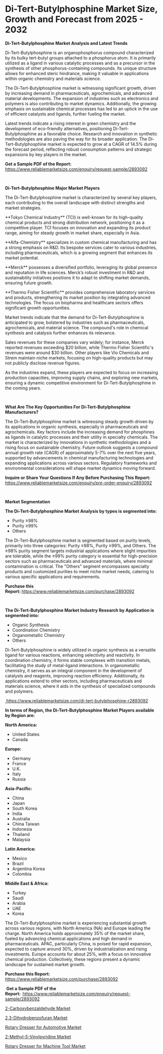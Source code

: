 <p><h1>Di-Tert-Butylphosphine Market Size, Growth and Forecast from 2025 - 2032</h1></p><p><strong>Di-Tert-Butylphosphine Market Analysis and Latest Trends</strong></p>
<p><p>Di-Tert-Butylphosphine is an organophosphorus compound characterized by its bulky tert-butyl groups attached to a phosphorus atom. It is primarily utilized as a ligand in various catalytic processes and as a precursor in the synthesis of other phosphorus-containing compounds. Its unique structure allows for enhanced steric hindrance, making it valuable in applications within organic chemistry and materials science.</p><p>The Di-Tert-Butylphosphine market is witnessing significant growth, driven by increasing demand in pharmaceuticals, agrochemicals, and advanced material developments. The expansion of industries such as electronics and polymers is also contributing to market dynamics. Additionally, the growing emphasis on sustainable chemical processes has led to an uptick in the use of efficient catalysts and ligands, further fueling the market.</p><p>Latest trends indicate a rising interest in green chemistry and the development of eco-friendly alternatives, positioning Di-Tert-Butylphosphine as a favorable choice. Research and innovation in synthetic methodologies are also paving the way for its broader application. The Di-Tert-Butylphosphine market is expected to grow at a CAGR of 14.5% during the forecast period, reflecting robust consumption patterns and strategic expansions by key players in the market.</p></p>
<p><strong>Get a Sample PDF of the Report:&nbsp;</strong> <a href="https://www.reliablemarketsize.com/enquiry/request-sample/2893092?utm_campaign=1845&utm_medium=2&utm_source=Github&utm_content=ia&utm_term=15032025&utm_id=di-tert-butylphosphine">https://www.reliablemarketsize.com/enquiry/request-sample/2893092</a></p>
<p>&nbsp;</p>
<p><strong>Di-Tert-Butylphosphine Major Market Players</strong></p>
<p><p>The Di-Tert-Butylphosphine market is characterized by several key players, each contributing to the overall landscape with distinct strengths and market strategies. </p><p>**Tokyo Chemical Industry** (TCI) is well-known for its high-quality chemical products and strong distribution network, positioning it as a competitive player. TCI focuses on innovation and expanding its product range, aiming for steady growth in market share, especially in Asia.</p><p>**Alfa-Chemistry** specializes in custom chemical manufacturing and has a strong emphasis on R&D. Its bespoke services cater to various industries, including pharmaceuticals, which is a growing segment that enhances its market potential.</p><p>**Merck** possesses a diversified portfolio, leveraging its global presence and reputation in life sciences. Merck’s robust investment in R&D and sustainability initiatives positions it to adapt to shifting market demands, ensuring future growth.</p><p>**Thermo Fisher Scientific** provides comprehensive laboratory services and products, strengthening its market position by integrating advanced technologies. The focus on biopharma and healthcare sectors offers significant growth opportunities.</p><p>Market trends indicate that the demand for Di-Tert-Butylphosphine is anticipated to grow, bolstered by industries such as pharmaceuticals, agrochemicals, and material science. The compound's role in chemical synthesis and catalysis further enhances its relevance.</p><p>Sales revenues for these companies vary widely; for instance, Merck reported revenues exceeding $20 billion, while Thermo Fisher Scientific's revenues were around $30 billion. Other players like Vio Chemicals and Strem maintain niche markets, focusing on high-quality products but may not publicly disclose revenue figures.</p><p>As the industries expand, these players are expected to focus on increasing production capacities, improving supply chains, and exploring new markets, ensuring a dynamic competitive environment for Di-Tert-Butylphosphine in the coming years.</p></p>
<p>&nbsp;</p>
<p><strong>What Are The Key Opportunities For Di-Tert-Butylphosphine Manufacturers?</strong></p>
<p><p>The Di-Tert-Butylphosphine market is witnessing steady growth driven by its applications in organic synthesis, especially in pharmaceuticals and agrochemicals. Key factors include the increasing demand for phosphines as ligands in catalytic processes and their utility in specialty chemicals. The market is characterized by innovations in synthetic methodologies and a rising focus on sustainable chemistry. Future outlook suggests a compound annual growth rate (CAGR) of approximately 5-7% over the next five years, supported by advancements in chemical manufacturing technologies and expanding applications across various sectors. Regulatory frameworks and environmental considerations will shape market dynamics moving forward.</p></p>
<p><strong>Inquire or Share Your Questions If Any Before Purchasing This Report:</strong> <a href="https://www.reliablemarketsize.com/enquiry/pre-order-enquiry/2893092?utm_campaign=1845&utm_medium=2&utm_source=Github&utm_content=ia&utm_term=15032025&utm_id=di-tert-butylphosphine">https://www.reliablemarketsize.com/enquiry/pre-order-enquiry/2893092</a></p>
<p>&nbsp;</p>
<p><strong>Market Segmentation</strong></p>
<p><strong>The Di-Tert-Butylphosphine Market Analysis by types is segmented into:</strong></p>
<p><ul><li>Purity ≥98%</li><li>Purity ≥99%</li><li>Others</li></ul></p>
<p><p>The Di-Tert-Butylphosphine market is segmented based on purity levels, primarily into three categories: Purity ≥98%, Purity ≥99%, and Others. The ≥98% purity segment targets industrial applications where slight impurities are tolerable, while the ≥99% purity category is essential for high-precision sectors such as pharmaceuticals and advanced materials, where minimal contamination is critical. The "Others" segment encompasses specialty products and customized purities to meet niche market needs, catering to various specific applications and requirements.</p></p>
<p><strong>Purchase this Report:&nbsp;</strong><a href="https://www.reliablemarketsize.com/purchase/2893092?utm_campaign=1845&utm_medium=2&utm_source=Github&utm_content=ia&utm_term=15032025&utm_id=di-tert-butylphosphine">https://www.reliablemarketsize.com/purchase/2893092</a></p>
<p>&nbsp;</p>
<p><strong>The Di-Tert-Butylphosphine Market Industry Research by Application is segmented into:</strong></p>
<p><ul><li>Organic Synthesis</li><li>Coordination Chemistry</li><li>Organometallic Chemistry</li><li>Others</li></ul></p>
<p><p>Di-Tert-Butylphosphine is widely utilized in organic synthesis as a versatile ligand for various reactions, enhancing selectivity and reactivity. In coordination chemistry, it forms stable complexes with transition metals, facilitating the study of metal-ligand interactions. In organometallic chemistry, it serves as an integral component in the development of catalysts and reagents, improving reaction efficiency. Additionally, its applications extend to other sectors, including pharmaceuticals and materials science, where it aids in the synthesis of specialized compounds and polymers.</p></p>
<p><a href="https://www.reliablemarketsize.com/di-tert-butylphosphine-r2893092?utm_campaign=1845&utm_medium=2&utm_source=Github&utm_content=ia&utm_term=15032025&utm_id=di-tert-butylphosphine">&nbsp;https://www.reliablemarketsize.com/di-tert-butylphosphine-r2893092</a></p>
<p><strong>In terms of Region, the Di-Tert-Butylphosphine Market Players available by Region are:</strong></p>
<p>
    <p> <strong> North America: </strong>
        <ul>
            <li>United States</li>
            <li>Canada</li>
        </ul>
        </p> 
    <p> <strong> Europe: </strong>
        <ul>
            <li>Germany</li>
            <li>France</li>
            <li>U.K.</li>
            <li>Italy</li>
            <li>Russia</li>
        </ul>
        </p> 
    <p> <strong> Asia-Pacific: </strong>
        <ul>
            <li>China</li>
            <li>Japan</li>
            <li>South Korea</li>
            <li>India</li>
            <li>Australia</li>
            <li>China Taiwan</li>
            <li>Indonesia</li>
            <li>Thailand</li>
            <li>Malaysia</li>
        </ul>
        </p> 
    <p> <strong> Latin America: </strong>
        <ul>
            <li>Mexico</li>
            <li>Brazil</li>
            <li>Argentina Korea</li>
            <li>Colombia</li>
        </ul>
        </p> 
    <p> <strong> Middle East & Africa: </strong>
        <ul>
            <li>Turkey</li>
            <li>Saudi</li>
            <li>Arabia</li>
            <li>UAE</li>
            <li>Korea</li>
        </ul>
    </p>
    </p>
<p><p>The Di-Tert-Butylphosphine market is experiencing substantial growth across various regions, with North America (NA) and Europe leading the charge. North America holds approximately 35% of the market share, fueled by advancing chemical applications and high demand in pharmaceuticals. APAC, particularly China, is poised for rapid expansion, expected to capture around 30%, driven by industrialization and rising investments. Europe accounts for about 25%, with a focus on innovative chemical production. Collectively, these regions present a dynamic landscape for sustained market growth.</p></p>
<p><strong>Purchase this Report: </strong><a href="https://www.reliablemarketsize.com/purchase/2893092?utm_campaign=1845&utm_medium=2&utm_source=Github&utm_content=ia&utm_term=15032025&utm_id=di-tert-butylphosphine">https://www.reliablemarketsize.com/purchase/2893092</a></p>
<p>&nbsp;<strong>Get a Sample PDF of the Report:&nbsp;&nbsp;</strong><a href="https://www.reliablemarketsize.com/enquiry/request-sample/2893092?utm_campaign=1845&utm_medium=2&utm_source=Github&utm_content=ia&utm_term=15032025&utm_id=di-tert-butylphosphine">https://www.reliablemarketsize.com/enquiry/request-sample/2893092</a></p>
<p><strong></strong></p>
<p><p><a href="https://github.com/dagnewopus/Market-Research-Report-List-1/blob/main/2-carboxybenzaldehyde-market.md?utm_campaign=1845&utm_medium=2&utm_source=Github&utm_content=ia&utm_term=15032025&utm_id=di-tert-butylphosphine">2-Carboxybenzaldehyde Market</a></p><p><a href="https://github.com/dickstoscopg/Market-Research-Report-List-1/blob/main/23-dihydrobenzofuran-market.md?utm_campaign=1845&utm_medium=2&utm_source=Github&utm_content=ia&utm_term=15032025&utm_id=di-tert-butylphosphine">2,3-Dihydrobenzofuran Market</a></p><p><a href="https://github.com/papnider/Market-Research-Report-List-1/blob/main/rotary-dresser-for-automotive-market.md?utm_campaign=1845&utm_medium=2&utm_source=Github&utm_content=ia&utm_term=15032025&utm_id=di-tert-butylphosphine">Rotary Dresser for Automotive Market</a></p><p><a href="https://github.com/foustzelmsdv/Market-Research-Report-List-1/blob/main/2-methyl-5-vinylpyridine-market.md?utm_campaign=1845&utm_medium=2&utm_source=Github&utm_content=ia&utm_term=15032025&utm_id=di-tert-butylphosphine">2-Methyl-5-Vinylpyridine Market</a></p><p><a href="https://github.com/suebabuhai/Market-Research-Report-List-1/blob/main/rotary-dresser-for-machine-tool-market.md?utm_campaign=1845&utm_medium=2&utm_source=Github&utm_content=ia&utm_term=15032025&utm_id=di-tert-butylphosphine">Rotary Dresser for Machine Tool Market</a></p></p>